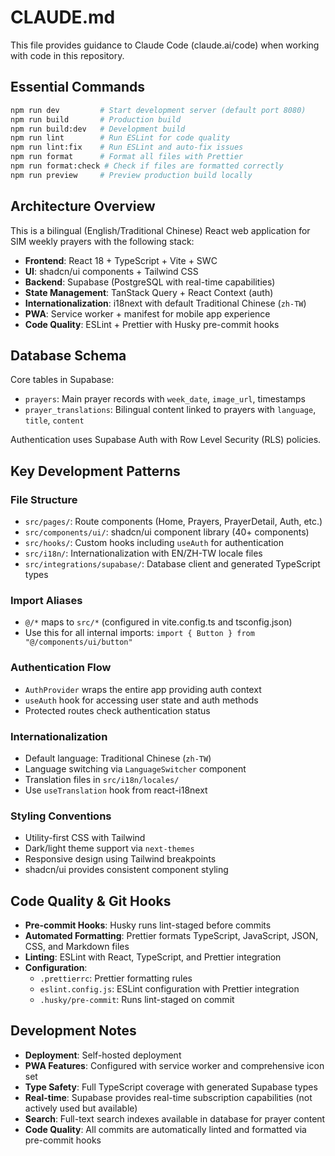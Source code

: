 # CLAUDE.md

This file provides guidance to Claude Code (claude.ai/code) when working with code in this repository.

## Essential Commands

```bash
npm run dev         # Start development server (default port 8080)
npm run build       # Production build
npm run build:dev   # Development build  
npm run lint        # Run ESLint for code quality
npm run lint:fix    # Run ESLint and auto-fix issues
npm run format      # Format all files with Prettier
npm run format:check # Check if files are formatted correctly
npm run preview     # Preview production build locally
```

## Architecture Overview

This is a bilingual (English/Traditional Chinese) React web application for SIM weekly prayers with the following stack:

- **Frontend**: React 18 + TypeScript + Vite + SWC
- **UI**: shadcn/ui components + Tailwind CSS  
- **Backend**: Supabase (PostgreSQL with real-time capabilities)
- **State Management**: TanStack Query + React Context (auth)
- **Internationalization**: i18next with default Traditional Chinese (`zh-TW`)
- **PWA**: Service worker + manifest for mobile app experience
- **Code Quality**: ESLint + Prettier with Husky pre-commit hooks

## Database Schema

Core tables in Supabase:
- `prayers`: Main prayer records with `week_date`, `image_url`, timestamps
- `prayer_translations`: Bilingual content linked to prayers with `language`, `title`, `content`

Authentication uses Supabase Auth with Row Level Security (RLS) policies.

## Key Development Patterns

### File Structure
- `src/pages/`: Route components (Home, Prayers, PrayerDetail, Auth, etc.)
- `src/components/ui/`: shadcn/ui component library (40+ components)
- `src/hooks/`: Custom hooks including `useAuth` for authentication
- `src/i18n/`: Internationalization with EN/ZH-TW locale files
- `src/integrations/supabase/`: Database client and generated TypeScript types

### Import Aliases
- `@/*` maps to `src/*` (configured in vite.config.ts and tsconfig.json)
- Use this for all internal imports: `import { Button } from "@/components/ui/button"`

### Authentication Flow
- `AuthProvider` wraps the entire app providing auth context
- `useAuth` hook for accessing user state and auth methods
- Protected routes check authentication status

### Internationalization
- Default language: Traditional Chinese (`zh-TW`) 
- Language switching via `LanguageSwitcher` component
- Translation files in `src/i18n/locales/`
- Use `useTranslation` hook from react-i18next

### Styling Conventions
- Utility-first CSS with Tailwind
- Dark/light theme support via `next-themes`
- Responsive design using Tailwind breakpoints
- shadcn/ui provides consistent component styling

## Code Quality & Git Hooks

- **Pre-commit Hooks**: Husky runs lint-staged before commits
- **Automated Formatting**: Prettier formats TypeScript, JavaScript, JSON, CSS, and Markdown files
- **Linting**: ESLint with React, TypeScript, and Prettier integration
- **Configuration**: 
  - `.prettierrc`: Prettier formatting rules
  - `eslint.config.js`: ESLint configuration with Prettier integration
  - `.husky/pre-commit`: Runs lint-staged on commit

## Development Notes

- **Deployment**: Self-hosted deployment
- **PWA Features**: Configured with service worker and comprehensive icon set
- **Type Safety**: Full TypeScript coverage with generated Supabase types
- **Real-time**: Supabase provides real-time subscription capabilities (not actively used but available)
- **Search**: Full-text search indexes available in database for prayer content
- **Code Quality**: All commits are automatically linted and formatted via pre-commit hooks
